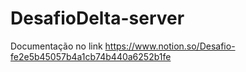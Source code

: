 # DesafioDelta-server

Documentação no link https://www.notion.so/Desafio-fe2e5b45057b4a1cb74b440a6252b1fe
